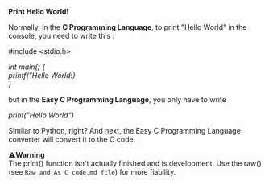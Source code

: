 **Print Hello World!**

Normally, in the **C Programming Language**, to print "Hello World" in the console, you need to write this :

#include <stdio.h>

*int main() {\
  printf("Hello World!}\
}*

but in the **Easy C Programming Language**, you only have to write


*print("Hello World")*


Similar to Python, right? And next, the Easy C Programming Language converter will convert it to the C code.

⚠️**Warning**\
The print() function isn't actually finished and is development. Use the raw() (see `Raw and As C code.md file`) for more fiability.
